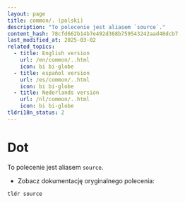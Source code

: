 ```yaml
---
layout: page
title: common/. (polski)
description: "To polecenie jest aliasem `source`."
content_hash: 78cfd662b14b7e492d368b759543242aad48dcb7
last_modified_at: 2025-03-02
related_topics:
  - title: English version
    url: /en/common/..html
    icon: bi bi-globe
  - title: español version
    url: /es/common/..html
    icon: bi bi-globe
  - title: Nederlands version
    url: /nl/common/..html
    icon: bi bi-globe
tldri18n_status: 2
---
```

# Dot

To polecenie jest aliasem `source`.

- Zobacz dokumentację oryginalnego polecenia:

`tldr source`
